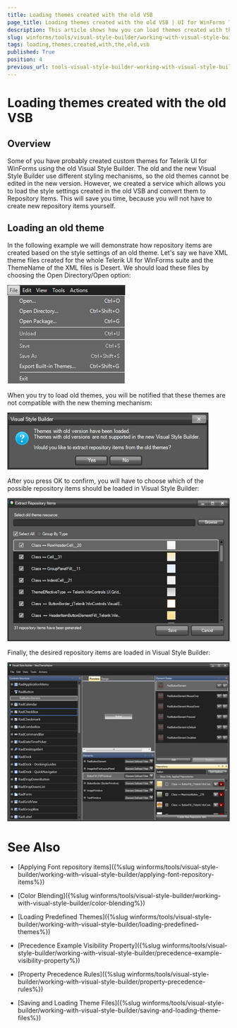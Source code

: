 ```yaml
---
title: Loading themes created with the old VSB
page_title: Loading themes created with the old VSB | UI for WinForms Tools
description: This article shows how you can load themes created with the old VSB and convert them so they can be used with the new one. 
slug: winforms/tools/visual-style-builder/working-with-visual-style-builder/loading-themes-created-with-the-old-vsb
tags: loading,themes,created,with,the,old,vsb
published: True
position: 4
previous_url: tools-visual-style-builder-working-with-visual-style-builder-loading-themes-created-with-the-old-vsb
---
```


# Loading themes created with the old VSB

## Overview

Some of you have probably created custom themes for Telerik UI for WinForms using the old Visual Style Builder. The old and the new Visual Style Builder use different styling mechanisms, so the old themes cannot be edited in the new version. However, we created a service which allows you to load the style settings created in the old VSB and convert them to Repository Items. This will save you time, because you will not have to create new repository  items yourself.
        

## Loading an old theme

In the following example we will demonstrate how repository items are created based on the style settings of an old theme. Let's say we have XML theme files created for the whole Telerik UI for WinForms suite and the ThemeName of the XML files is Desert. We should load these files by choosing the Open Directory/Open option: 

![tools-visual-style-builder-working-with-visual-style-builder-loading-themes-created-with-the-old-vsb 001](images/tools-visual-style-builder-working-with-visual-style-builder-loading-themes-created-with-the-old-vsb001.png)

When you try to load old themes, you will be notified that these themes are not compatible with the new theming mechanism:

![tools-visual-style-builder-working-with-visual-style-builder-loading-themes-created-with-the-old-vsb 002](images/tools-visual-style-builder-working-with-visual-style-builder-loading-themes-created-with-the-old-vsb002.png)

After you press OK to confirm, you will have to choose which of the possible repository items should be loaded in Visual Style Builder:

![tools-visual-style-builder-working-with-visual-style-builder-loading-themes-created-with-the-old-vsb 003](images/tools-visual-style-builder-working-with-visual-style-builder-loading-themes-created-with-the-old-vsb003.png)

Finally, the desired repository items are loaded in Visual Style Builder:

![tools-visual-style-builder-working-with-visual-style-builder-loading-themes-created-with-the-old-vsb 004](images/tools-visual-style-builder-working-with-visual-style-builder-loading-themes-created-with-the-old-vsb004.png)

# See Also
* [Applying Font repository items]({%slug winforms/tools/visual-style-builder/working-with-visual-style-builder/applying-font-repository-items%})

* [Color Blending]({%slug winforms/tools/visual-style-builder/working-with-visual-style-builder/color-blending%})

* [Loading Predefined Themes]({%slug winforms/tools/visual-style-builder/working-with-visual-style-builder/loading-predefined-themes%})

* [Precedence Example Visibility Property]({%slug winforms/tools/visual-style-builder/working-with-visual-style-builder/precedence-example-visibility-property%})

* [Property Precedence Rules]({%slug winforms/tools/visual-style-builder/working-with-visual-style-builder/property-precedence-rules%})

* [Saving and Loading Theme Files]({%slug winforms/tools/visual-style-builder/working-with-visual-style-builder/saving-and-loading-theme-files%})

